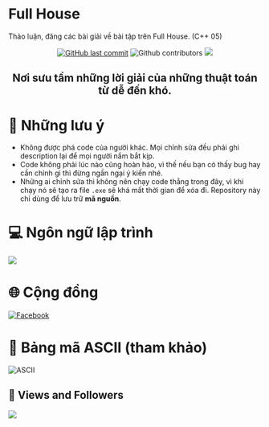 # Full House
Thảo luận, đăng các bài giải về bài tập trên Full House. (C++ 05)
<div align="center">
    <a href="https://github.com/truonghienminh/Full-House">
    <img src="https://img.shields.io/github/last-commit/truonghienminh/Full-House?style=for-the-badge&logo=github&logoColor=white"
         alt="GitHub last commit"></a>
    <img src="https://img.shields.io/github/contributors/truonghienminh/Full-House?color=blue&logo=github&logoColor=gold&style=for-the-badge" alt="Github contributors">
    <img src="https://img.shields.io/github/directory-file-count/truonghienminh/Full-House/code?logo=files&logoColor=white&style=for-the-badge">
    <h2>Nơi sưu tầm những lời giải của những thuật toán từ dễ đến khó.</h2>
</div>

# 📝 Những lưu ý
- Không được phá code của người khác. Mọi chỉnh sửa đều phải ghi description lại để mọi người nắm bắt kịp.
- Code không phải lúc nào cũng hoàn hảo, vì thế nếu bạn có thấy bug hay cần chỉnh gì thì đừng ngần ngại ý kiến nhé.
- Những ai chỉnh sửa thì không nên chạy code thẳng trong đây, vì khi chạy nó sẽ tạo ra file `.exe` sẽ khá mất thời gian để xóa đi. Repository này chỉ dùng để lưu trữ **mã nguồn**.

# 💻 Ngôn ngữ lập trình
<p align="left">
    <img src="https://camo.githubusercontent.com/04a68d28c34b095402af3f66b15a65b9802c0d7ffdfa813635f65a9dbb18c16e/68747470733a2f2f696d672e69636f6e73382e636f6d2f636f6c6f722f34382f3030303030302f632d706c75732d706c75732d6c6f676f2e706e67">
</p>

# 🌐 Cộng đồng
<p align="left">
    <a href="https://www.facebook.com/clblaptrinhfullhouse" target="top">
        <img src="https://camo.githubusercontent.com/c2ab8e894dec26ba4e421216cfb635249b6b31e5d6517da1ec0bb44258ef1154/68747470733a2f2f696d672e69636f6e73382e636f6d2f65787465726e616c2d6a75737469636f6e2d6c696e65616c2d636f6c6f722d6a75737469636f6e2f36342f3030303030302f65787465726e616c2d66616365626f6f6b2d736f6369616c2d6d656469612d6a75737469636f6e2d6c696e65616c2d636f6c6f722d6a75737469636f6e2e706e67" alt="Facebook">
    </a>
</p>

# 📄 Bảng mã ASCII (tham khảo)
![ASCII](https://i.imgur.com/AK2oln4.jpg)

## 🥞 Views and Followers
<a href="https://github.com/Meghna-DAS/github-profile-views-counter">
    <img src="https://komarev.com/ghpvc/?username=truonghienminh">
</a>

